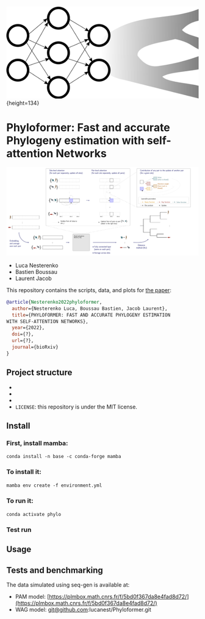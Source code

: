 
![](logo.png){height=134}

# Phyloformer: Fast and accurate Phylogeny estimation with self-attention Networks

![](sketch.png)

- Luca Nesterenko
- Bastien Boussau
- Laurent Jacob

This repository contains the scripts, data, and plots for [the paper](https://arxiv.org/abs/???):


```bibtex
@article{Nesterenko2022phyloformer,
  author={Nesterenko Luca, Boussau Bastien, Jacob Laurent},
  title={PHYLOFORMER: FAST AND ACCURATE PHYLOGENY ESTIMATION
WITH SELF-ATTENTION NETWORKS},
  year={2022},
  doi={?},
  url={?},
  journal={bioRxiv}
}
```

## Project structure

- 
- 
- 
- `LICENSE`: this repository is under the MIT license.

## Install
### First, install mamba:
```
conda install -n base -c conda-forge mamba
```

### To install it:
```
mamba env create -f environment.yml
```

### To run it:


`conda activate phylo`

### Test run

## Usage

## Tests and benchmarking
The data simulated using seq-gen is available at:

- PAM model: [https://plmbox.math.cnrs.fr/f/5bd0f367da8e4fad8d72/](https://plmbox.math.cnrs.fr/f/5bd0f367da8e4fad8d72/)
- WAG model: git@github.com:lucanest/Phyloformer.git

